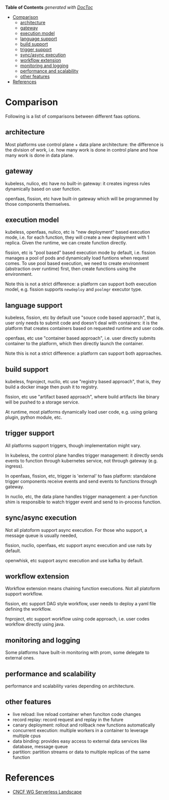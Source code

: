 <!-- START doctoc generated TOC please keep comment here to allow auto update -->
<!-- DON'T EDIT THIS SECTION, INSTEAD RE-RUN doctoc TO UPDATE -->
**Table of Contents**  *generated with [DocToc](https://github.com/thlorenz/doctoc)*

- [Comparison](#comparison)
  - [architecture](#architecture)
  - [gateway](#gateway)
  - [execution model](#execution-model)
  - [language support](#language-support)
  - [build support](#build-support)
  - [trigger support](#trigger-support)
  - [sync/async execution](#syncasync-execution)
  - [workflow extension](#workflow-extension)
  - [monitoring and logging](#monitoring-and-logging)
  - [performance and scalability](#performance-and-scalability)
  - [other features](#other-features)
- [References](#references)

<!-- END doctoc generated TOC please keep comment here to allow auto update -->

# Comparison

Following is a list of comparisons between different faas options.

## architecture

Most platforms use control plane + data plane architecture: the difference is the division of work,
i.e. how many work is done in control plane and how many work is done in data plane.

## gateway

kubeless, nulico, etc have no built-in gateway: it creates ingress rules dynamically based on user
function.

openfaas, fission, etc have built-in gateway which will be programmed by those components themselves.

## execution model

kubeless, openfaas, nulico, etc is "new deployment" based execution mode, i.e. for each function,
they will create a new deployment with 1 replica. Given the runtime, we can create function directly.

fission, etc is "pool based" based execution mode by default, i.e. fission manages a pool of pods
and dynamically load funtions when request comes. To use pool based execution, we need to create
environment (abstraction over runtime) first, then create functions using the environment.

Note this is not a strict difference: a platform can support both execution model, e.g. fission
supports `newdeploy` and `poolmgr` executor type.

## language support

kubeless, fission, etc by default use "souce code based approach", that is, user only needs to submit
code and doesn't deal with containers: it is the platform that creates containers based on requested
runtime and user code.

openfaas, etc use "container based approach", i.e. user directly submits container to the platform,
which then directly launch the container.

Note this is not a strict difference: a platform can support both approaches.

## build support

kubeless, fnproject, nuclio, etc use "registry based approach", that is, they build a docker image
then push it to registry.

fission, etc use "artifact based approach", where build artifacts like binary will be pushed to a
storage service.

At runtime, most platforms dynamically load user code, e.g. using golang plugin, python module, etc.

## trigger support

All platforms support triggers, though implementation might vary.

In kubeless, the control plane handles trigger management: it directly sends events to function
through kubernetes service, not through gateway (e.g. ingress).

In openfaas, fission, etc, trigger is 'external' to faas platform: standalone trigger components
receive events and send events to functions through gateway.

In nuclio, etc, the data plane handles trigger management: a per-function shim is responsible to
watch trigger event and send to in-process function.

## sync/async execution

Not all platoform support async execution. For those who support, a message queue is usually needed,

fission, nuclio, openfaas, etc support async execution and use nats by default.

openwhisk, etc support async execution and use kafka by default.

## workflow extension

Workflow extension means chaining function executions. Not all platoform support workflow.

fission, etc support DAG style workflow, user needs to deploy a yaml file defining the workflow.

fnproject, etc support workflow using code approach, i.e. user codes workflow directly using java.

## monitoring and logging

Some platforms have built-in monitoring with prom, some delegate to external ones.

## performance and scalability

performance and scalability varies depending on architecture.

## other features

- live reload: live reload container when funciton code changes
- record replay: record request and replay in the future
- canary deployment: rollout and rollback new functions automatically
- concurrent execution: multiple workers in a container to leverage multiple cpus
- data binding: provides easy access to external data services like database, message queue
- partition: partition streams or data to multiple replicas of the same function

# References

- [CNCF WG Serverless Landscape](https://docs.google.com/spreadsheets/d/10rSQ8rMhYDgf_ib3n6kfzwEuoE88qr0amUPRxKbwVCk/edit)
